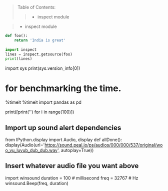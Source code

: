 > Table of Contents:
>>* inspect module

>* inspect module
```python
def foo():
    return 'India is great'
    
import inspect
lines = inspect.getsource(foo)
print(lines)
```


import sys
print(sys.version_info[0])


# for benchmarking the time.
%timeit
%timeit import pandas as pd

print([print('') for i in range(100)])



## Import up sound alert dependencies
from IPython.display import Audio, display
def allDone():
  display(Audio(url='https://sound.peal.io/ps/audios/000/000/537/original/woo_vu_luvub_dub_dub.wav', autoplay=True))
## Insert whatever audio file you want above


import winsound
duration = 100  # millisecond
freq = 32767  # Hz
winsound.Beep(freq, duration)

